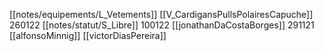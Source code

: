[[notes/equipements/L_Vetements]] [[V_CardigansPullsPolairesCapuche]] 260122 [[notes/statut/S_Libre]]
100122 [[jonathanDaCostaBorges]]
291121 [[alfonsoMinnig]]
[[victorDiasPereira]]